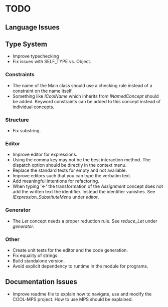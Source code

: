 # TODO

## Language Issues
## Type System
- Improve typechecking
- Fix issues with SELF_TYPE vs. Object.

### Constraints
- The name of the Main class should use a checking rule instead of a constraint on the name itself.
- Something like _ICoolName_ which inherits from _INamedConcept_ should be added.
  Keyword constraints can be added to this concept instead of individual concepts.

### Structure
- Fix substring.

### Editor
- Improve editor for expressions.
- Using the comma key may not be the best interaction method.
  The dispatch option should be directly in the context menu.
- Replace the standard texts for empty and not available.
- Improve editors such that you can type the verbatim text.
- Add meaningful intentions for refactoring.
- When typing '<-' the transformation of the _Assignment_ concept does not add the written text the identifier. 
  Instead the identifier vanishes. 
  See _IExpression\_SubstituteMenu_ under _editor_. 

### Generator
- The _Let_ concept needs a proper reduction rule.
  See _reduce_Let_ under _generator_.

### Other
- Create unit tests for the editor and the code generation.
- Fix equality of strings.
- Build standalone version.
- Avoid explicit dependency to runtime in the module for programs.

## Documentation Issues
- Improve readme file to explain how to navigate, use and modify the COOL-MPS project. 
  How to use MPS should be explained. 
